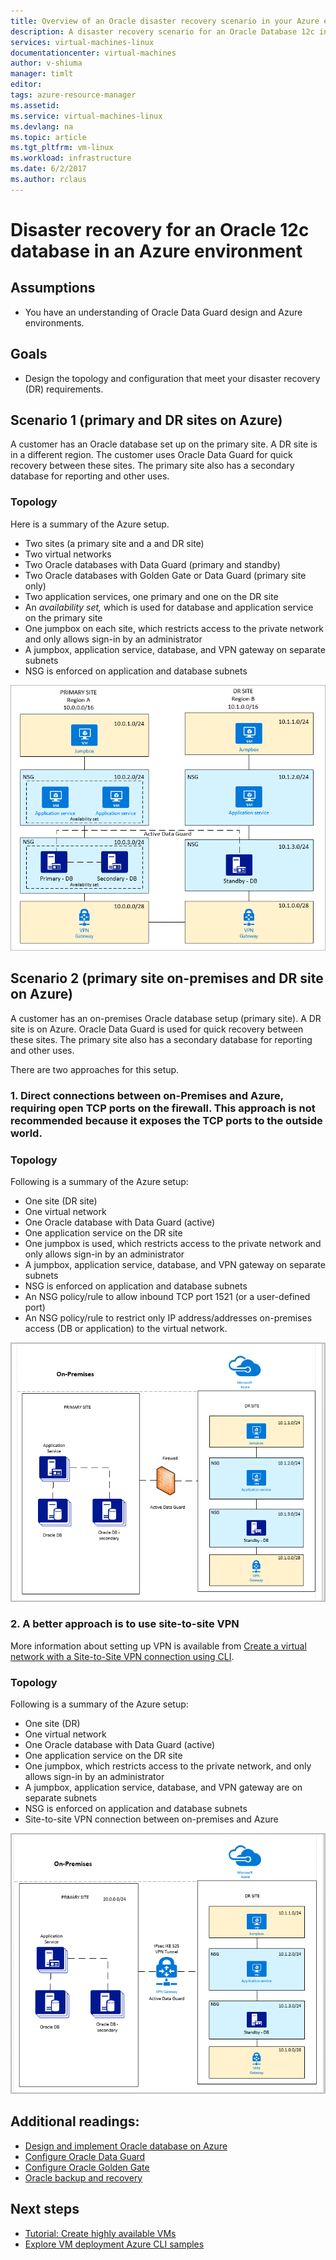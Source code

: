 ```yaml
---
title: Overview of an Oracle disaster recovery scenario in your Azure environment | Microsoft Docs
description: A disaster recovery scenario for an Oracle Database 12c in your Azure environment
services: virtual-machines-linux
documentationcenter: virtual-machines
author: v-shiuma
manager: timlt
editor: 
tags: azure-resource-manager
ms.assetid: 
ms.service: virtual-machines-linux
ms.devlang: na
ms.topic: article
ms.tgt_pltfrm: vm-linux
ms.workload: infrastructure
ms.date: 6/2/2017
ms.author: rclaus
---
```


# Disaster recovery for an Oracle 12c database in an Azure environment

## Assumptions

- You have an understanding of Oracle Data Guard design and Azure environments.


## Goals
- Design the topology and configuration that meet your disaster recovery (DR) requirements.

## Scenario 1 (primary and DR sites on Azure)

A customer has an Oracle database set up on the primary site. A DR site is in a different region. The customer uses Oracle Data Guard for quick recovery between these sites. The primary site also has a secondary database for reporting and other uses. 

### Topology

Here is a summary of the Azure setup.

- Two sites (a primary site and a and DR site)
- Two virtual networks
- Two Oracle databases with Data Guard (primary and standby)
- Two Oracle databases with Golden Gate or Data Guard (primary site only)
- Two application services, one primary and one on the DR site
- An *availability set,* which is used for database and application service on the primary site
- One jumpbox on each site, which restricts access to the private network and only allows sign-in by an administrator
- A jumpbox, application service, database, and VPN gateway on separate subnets
- NSG is enforced on application and database subnets

![Screenshot of the DR topology page](./media/oracle-disaster-recovery/oracle_topology_01.png)

## Scenario 2 (primary site on-premises and DR site on Azure)

A customer has an on-premises Oracle database setup (primary site). A DR site is on Azure. Oracle Data Guard is used for quick recovery between these sites. The primary site also has a secondary database for reporting and other uses. 

There are two approaches for this setup.

### 1. Direct connections between on-Premises and Azure, requiring open TCP ports on the firewall. This approach is not recommended because it exposes the TCP ports to the outside world.

### Topology

Following is a summary of the Azure setup:

- One site (DR site)
- One virtual network
- One Oracle database with Data Guard (active)
- One application service on the DR site
- One jumpbox is used, which restricts access to the private network and only allows sign-in by an administrator
- A jumpbox, application service, database, and VPN gateway on separate subnets
- NSG is enforced on application and database subnets
- An NSG policy/rule to allow inbound TCP port 1521 (or a user-defined port)
- An NSG policy/rule to restrict only IP address/addresses on-premises access (DB or application) to the virtual network.

![Screenshot of the DR topology page](./media/oracle-disaster-recovery/oracle_topology_02.png)

### 2. A better approach is to use site-to-site VPN
 More information about setting up VPN is available from [Create a virtual network with a Site-to-Site VPN connection using CLI](https://docs.microsoft.com/en-us/azure/vpn-gateway/vpn-gateway-howto-site-to-site-resource-manager-cli).

### Topology

Following is a summary of the Azure setup:

- One site (DR)
- One virtual network 
- One Oracle database with Data Guard (active)
- One application service on the DR site
- One jumpbox, which restricts access to the private network, and only allows sign-in by an administrator
- A jumpbox, application service, database, and VPN gateway are on separate subnets
- NSG is enforced on application and database subnets
- Site-to-site VPN connection between on-premises and Azure

![Screenshot of the DR topology page](./media/oracle-disaster-recovery/oracle_topology_03.png)

## Additional readings:

- [Design and implement Oracle database on Azure](oracle-design.md)
- [Configure Oracle Data Guard](configure-oracle-dataguard.md)
- [Configure Oracle Golden Gate](configure-oracle-golden-gate.md)
- [Oracle backup and recovery](oracle-backup-recovery.md)


## Next steps

- [Tutorial: Create highly available VMs](../../linux/create-cli-complete.md)
- [Explore VM deployment Azure CLI samples](../../linux/cli-samples.md)
